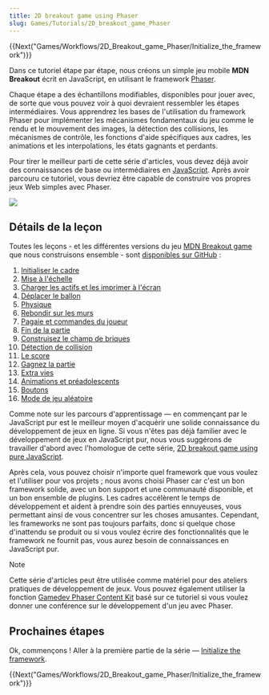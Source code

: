 ```yaml
---
title: 2D breakout game using Phaser
slug: Games/Tutorials/2D_breakout_game_Phaser
---
```


{{Next("Games/Workflows/2D_Breakout_game_Phaser/Initialize_the_framework")}}

Dans ce tutoriel étape par étape, nous créons un simple jeu mobile **MDN Breakout** écrit en JavaScript, en utilisant le framework [Phaser](https://phaser.io/).

Chaque étape a des échantillons modifiables, disponibles pour jouer avec, de sorte que vous pouvez voir à quoi devraient ressembler les étapes intermédiaires. Vous apprendrez les bases de l'utilisation du framework Phaser pour implémenter les mécanismes fondamentaux du jeu comme le rendu et le mouvement des images, la détection des collisions, les mécanismes de contrôle, les fonctions d'aide spécifiques aux cadres, les animations et les interpolations, les états gagnants et perdants.

Pour tirer le meilleur parti de cette série d'articles, vous devez déjà avoir des connaissances de base ou intermédiaires en [JavaScript](/fr/docs/Learn/Getting_started_with_the_web/JavaScript_basics). Après avoir parcouru ce tutoriel, vous devriez être capable de construire vos propres jeux Web simples avec Phaser.

![](mdn-breakout-phaser.png)

## Détails de la leçon

Toutes les leçons - et les différentes versions du jeu [MDN Breakout game](https://end3r.github.io/Gamedev-Phaser-Content-Kit/demos/lesson16.html) que nous construisons ensemble - sont [disponibles sur GitHub](https://end3r.github.io/Gamedev-Phaser-Content-Kit/demos/) :

1. [Initialiser le cadre](/fr/docs/Games/Tutorials/2D_breakout_game_Phaser/Initialize_the_framework)
2. [Mise à l'échelle](/fr/docs/Games/Tutorials/2D_breakout_game_Phaser/Scaling)
3. [Charger les actifs et les imprimer à l'écran](/fr/docs/Games/Tutorials/2D_breakout_game_Phaser/Load_the_assets_and_print_them_on_screen)
4. [Déplacer le ballon](/fr/docs/Games/Tutorials/2D_breakout_game_Phaser/Move_the_ball)
5. [Physique](/fr/docs/Games/Tutorials/2D_breakout_game_Phaser/Physics)
6. [Rebondir sur les murs](/fr/docs/Games/Tutorials/2D_breakout_game_Phaser/Bounce_off_the_walls)
7. [Pagaie et commandes du joueur](/fr/docs/Games/Tutorials/2D_breakout_game_Phaser/Player_paddle_and_controls)
8. [Fin de la partie](/fr/docs/Games/Tutorials/2D_breakout_game_Phaser/Game_over)
9. [Construisez le champ de briques](/fr/docs/Games/Tutorials/2D_breakout_game_Phaser/Build_the_brick_field)
10. [Détection de collision](/fr/docs/Games/Tutorials/2D_breakout_game_Phaser/Collision_detection)
11. [Le score](/fr/docs/Games/Tutorials/2D_breakout_game_Phaser/The_score)
12. [Gagnez la partie](/fr/docs/Games/Tutorials/2D_breakout_game_Phaser/Win_the_game)
13. [Extra vies](/fr/docs/Games/Tutorials/2D_breakout_game_Phaser/Extra_lives)
14. [Animations et préadolescents](/fr/docs/Games/Tutorials/2D_breakout_game_Phaser/Animations_and_tweens)
15. [Boutons](/fr/docs/Games/Tutorials/2D_breakout_game_Phaser/Buttons)
16. [Mode de jeu aléatoire](/fr/docs/Games/Tutorials/2D_breakout_game_Phaser/Randomizing_gameplay)

Comme note sur les parcours d'apprentissage — en commençant par le JavaScript pur est le meilleur moyen d'acquérir une solide connaissance du développement de jeux en ligne. Si vous n'êtes pas déjà familier avec le développement de jeux en JavaScript pur, nous vous suggérons de travailler d'abord avec l'homologue de cette série, [2D breakout game using pure JavaScript](/fr/docs/Games/Tutorials/2D_Breakout_game_pure_JavaScript).

Après cela, vous pouvez choisir n'importe quel framework que vous voulez et l'utiliser pour vos projets ; nous avons choisi Phaser car c'est un bon framework solide, avec un bon support et une communauté disponible, et un bon ensemble de plugins. Les cadres accélèrent le temps de développement et aident à prendre soin des parties ennuyeuses, vous permettant ainsi de vous concentrer sur les choses amusantes. Cependant, les frameworks ne sont pas toujours parfaits, donc si quelque chose d'inattendu se produit ou si vous voulez écrire des fonctionnalités que le framework ne fournit pas, vous aurez besoin de connaissances en JavaScript pur.

> [!NOTE]
> Cette série d'articles peut être utilisée comme matériel pour des ateliers pratiques de développement de jeux. Vous pouvez également utiliser la fonction [Gamedev Phaser Content Kit](https://github.com/end3r/Gamedev-Phaser-Content-Kit) basé sur ce tutoriel si vous voulez donner une conférence sur le développement d'un jeu avec Phaser.

## Prochaines étapes

Ok, commençons ! Aller à la première partie de la série — [Initialize the framework](/fr/docs/Games/Tutorials/2D_breakout_game_Phaser/Initialize_the_framework).

{{Next("Games/Workflows/2D_Breakout_game_Phaser/Initialize_the_framework")}}
